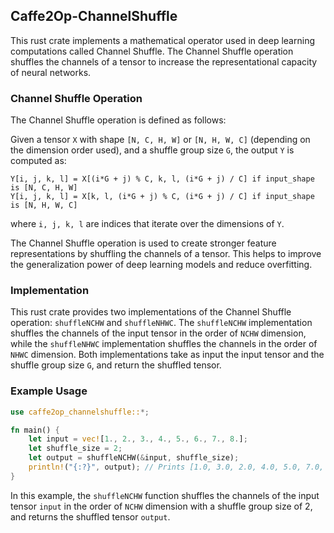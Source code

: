 
## Caffe2Op-ChannelShuffle

This rust crate implements a mathematical operator
used in deep learning computations called Channel
Shuffle. The Channel Shuffle operation shuffles
the channels of a tensor to increase the
representational capacity of neural networks.

### Channel Shuffle Operation

The Channel Shuffle operation is defined as follows:

Given a tensor `X` with shape `[N, C, H, W]` or
`[N, H, W, C]` (depending on the dimension order
used), and a shuffle group size `G`, the output
`Y` is computed as:

```
Y[i, j, k, l] = X[(i*G + j) % C, k, l, (i*G + j) / C] if input_shape is [N, C, H, W]
Y[i, j, k, l] = X[k, l, (i*G + j) % C, (i*G + j) / C] if input_shape is [N, H, W, C]
```

where `i, j, k, l` are indices that iterate over the dimensions of `Y`.

The Channel Shuffle operation is used to create
stronger feature representations by shuffling the
channels of a tensor. This helps to improve the
generalization power of deep learning models and
reduce overfitting.

### Implementation

This rust crate provides two implementations of
the Channel Shuffle operation: `shuffleNCHW` and
`shuffleNHWC`. The `shuffleNCHW` implementation
shuffles the channels of the input tensor in the
order of `NCHW` dimension, while the `shuffleNHWC`
implementation shuffles the channels in the order
of `NHWC` dimension. Both implementations take as
input the input tensor and the shuffle group size
`G`, and return the shuffled tensor.

### Example Usage

```rust
use caffe2op_channelshuffle::*;

fn main() {
    let input = vec![1., 2., 3., 4., 5., 6., 7., 8.];
    let shuffle_size = 2;
    let output = shuffleNCHW(&input, shuffle_size);
    println!("{:?}", output); // Prints [1.0, 3.0, 2.0, 4.0, 5.0, 7.0, 6.0, 8.0]
}
```

In this example, the `shuffleNCHW` function
shuffles the channels of the input tensor `input`
in the order of `NCHW` dimension with a shuffle
group size of 2, and returns the shuffled tensor
`output`.
